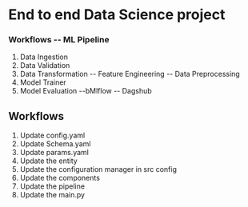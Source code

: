 # End to end Data Science project


### Workflows -- ML Pipeline

1. Data Ingestion
2. Data Validation
3. Data Transformation -- Feature Engineering -- Data Preprocessing
4. Model Trainer 
5. Model Evaluation --bMlflow -- Dagshub


## Workflows
1. Update config.yaml
2. Update Schema.yaml
3. Update params.yaml
4. Update the entity
5. Update the configuration manager in src config
6. Update the components
7. Update the pipeline
8. Update the main.py



